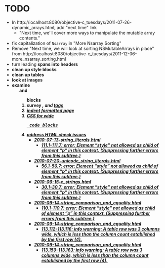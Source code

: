 # TODO

- In http://localhost:8080/objective-c_tuesdays/2011-07-26-dynamic_arrays.html, add "next time" link
  - "Next time, we'll cover more ways to manipulate the mutable array contents."
- fix capitalization of `Nsarray` in "More Nsarray Sorting"
- Remove "Next time, we will look at sorting NSMutableArrays in place" from http://localhost:8080/objective-c_tuesdays/2011-12-06-more_nsarray_sorting.html
- turn leading <strong> spans into headers
- clean up style blocks
- clean up tables
- look at images
- examine <ul> and <ol> blocks
- survey <i>, <b> and <u> tags
- indent formatted page
- CSS for wide <pre> code blocks 
- address HTML check issues
    * 2010-07-13-string_literals.html
        - 111.1-111.7: error: Element “style” not allowed as child of element “p” in this context. (Suppressing further errors from this subtree.)
    * 2010-07-20-unicode_string_literals.html
        - 56.1-56.7: error: Element “style” not allowed as child of element “p” in this context. (Suppressing further errors from this subtree.)
    * 2010-06-15-c_strings.html
        - 30.1-30.7: error: Element “style” not allowed as child of element “p” in this context. (Suppressing further errors from this subtree.)
    * 2010-09-14-string_comparison_and_equality.html
        - 110.1-110.7: error: Element “style” not allowed as child of element “p” in this context. (Suppressing further errors from this subtree.)
    * 2010-09-14-string_comparison_and_equality.html
        - 113.112-113.116: info warning: A table row was 3 columns wide, which is less than the column count established by the first row (4).
    * 2010-09-14-string_comparison_and_equality.html
        - 113.159-113.163: info warning: A table row was 3 columns wide, which is less than the column count established by the first row (4).

